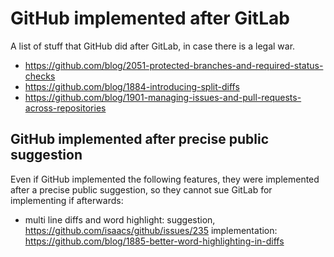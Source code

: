 # GitHub implemented after GitLab

A list of stuff that GitHub did after GitLab, in case there is a legal war.

- https://github.com/blog/2051-protected-branches-and-required-status-checks
- https://github.com/blog/1884-introducing-split-diffs
- https://github.com/blog/1901-managing-issues-and-pull-requests-across-repositories

## GitHub implemented after precise public suggestion

Even if GitHub implemented the following features, they were implemented after a precise public suggestion, so they cannot sue GitLab for implementing if afterwards:

- multi line diffs and word highlight: suggestion, https://github.com/isaacs/github/issues/235 implementation: https://github.com/blog/1885-better-word-highlighting-in-diffs

